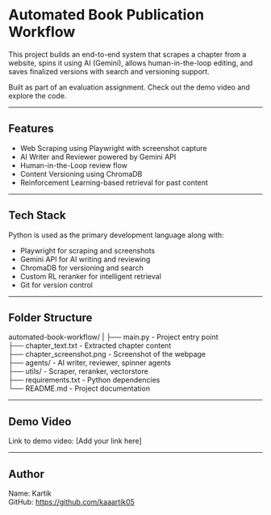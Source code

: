 # Automated Book Publication Workflow

This project builds an end-to-end system that scrapes a chapter from a website, spins it using AI (Gemini), allows human-in-the-loop editing, and saves finalized versions with search and versioning support.

Built as part of an evaluation assignment. Check out the demo video and explore the code.

---

## Features

- Web Scraping using Playwright with screenshot capture
- AI Writer and Reviewer powered by Gemini API
- Human-in-the-Loop review flow
- Content Versioning using ChromaDB
- Reinforcement Learning-based retrieval for past content

---

## Tech Stack

Python is used as the primary development language along with:

- Playwright for scraping and screenshots
- Gemini API for AI writing and reviewing
- ChromaDB for versioning and search
- Custom RL reranker for intelligent retrieval
- Git for version control

---

## Folder Structure

automated-book-workflow/
|
├── main.py                      - Project entry point  
├── chapter_text.txt             - Extracted chapter content  
├── chapter_screenshot.png       - Screenshot of the webpage  
├── agents/                      - AI writer, reviewer, spinner agents  
├── utils/                       - Scraper, reranker, vectorstore  
├── requirements.txt             - Python dependencies  
└── README.md                    - Project documentation  

---

## Demo Video

Link to demo video: [Add your link here]

---

## Author

Name: Kartik  
GitHub: https://github.com/kaaartik05
